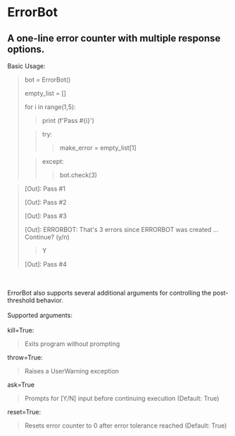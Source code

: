 # ErrorBot
## A one-line error counter with multiple response options.



Basic Usage:
    
> bot = ErrorBot()
> >
> empty_list = []
> >
> for i in range(1,5):     
> 
>    >print (f'Pass #{i}') 
>    
>    >try:<br>
>    >>make_error = empty_list[1]<br/>
>    
>    >except:<br/>
>    >>bot.check(3)


> [Out]: Pass #1
> 
> [Out]: Pass #2
> 
> [Out]: Pass #3
>
>[Out]: ERRORBOT: That's 3 errors since ERRORBOT was created ... Continue? (y/n) 
>
> > Y
> 
> [Out]: Pass #4

<br/><br/>
ErrorBot also supports several additional arguments for controlling the post-threshold behavior.
<br/><br/>
Supported arguments:
<br/><br/>
kill=True:
> Exits program without prompting
>    
throw=True:
> Raises a UserWarning exception
>    
ask=True
>Prompts for [Y/N] input before continuing execution (Default: True)
>    
reset=True:
> Resets error counter to 0 after error tolerance reached (Default: True)
